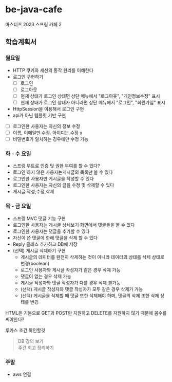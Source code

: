 # **be-java-cafe**

마스터즈 2023 스프링 카페 2

## **학습계획서**

### **월요일**

- HTTP 쿠키와 세션의 동작 원리를 이해한다
- 로그인 구현하기
  - [ ]  로그인
  - [ ]  로그아웃
  - [ ]  현재 상태가 로그인 상태면 상단 메뉴에서 "로그아웃", "개인정보수정" 표시
  - [ ]  현재 상태가 로그인 상태가 아니라면 상단 메뉴에서 "로그인", "회원가입" 표시
- HttpSession을 이용해서 로그인 구현
- api가 아닌 템플릿 기반 구현
- [ ]  로그인한 사용자는 자신의 정보 수정
- [ ]  이름, 이메일만 수정. 아이디는 수정 x
- [ ]  비밀번호가 일치하는 경우에만 수정 가능

### **화 - 수 요일**

- 스프링 부트로 인증 및 권한 부여를 할 수 있다?
- 로그인 하지 않은 사용자는게시글의 목록만 볼 수 있다
- 로그인한 사용자만 게시글을 작성할 수 있다
- 로그인한 사용자는 자신의 글을 수정 및 삭제할 수 있다
- 게시글 작성,수정,삭제

### 목 - 금 요일

- 스프링 MVC 댓글 기능 구현
- 로그인한 사용자는 게시글 상세보기 화면에서 댓글들을 볼 수 있다
- 로그인한 사용자는 댓글을 추가할 수 있다
- 자신이 쓴 댓글에 한해 댓글을 삭제 할 수 있다
- Reply 클래스 추가하고 DB에 저장
- (선택) 게시글 삭제하기 구현
  - 게시글의 데이터를 완전히 삭제하는 것이 아니라 데이터의 상태를 삭제 상태로 변경(boolean)
  - 로그인 사용자와 게시글 작성자가 같은 경우 삭제 가능
  - 댓글이 없는 경우 삭제 가능
  - 게시글 작성자와 댓글 작성자가 다를 경우 삭제 불가능
  - (선택) 게시글 작성자와 댓글 작성자가 모두 같은 경우 삭제가 가능
  - (선택) 게시글을 삭제할 때 댓글 또한 삭제해야 하며, 댓글의 삭제 또한 삭제 상태를 변경

HTML은 기본으로 GET과 POST만 지원하고 DELETE를 지원하지 않기 때문에 꼼수를 써야한다?

루카스 조건 확인할것

> DB 강의 보기  
> 주간 회고 정리하기


### 주말

- aws 연결
